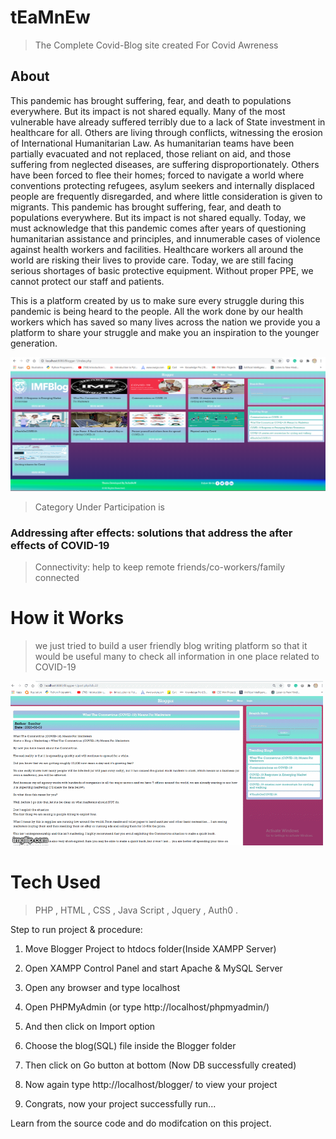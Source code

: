 # tEaMnEw
> The Complete Covid-Blog site created For Covid Awreness 
## About
This pandemic has brought suffering, fear, and death to populations everywhere. But its impact is not shared equally. Many of the most vulnerable have already suffered terribly due to a lack of State investment in healthcare for all. Others are living through conflicts, witnessing the erosion of International Humanitarian Law. As humanitarian teams have been partially evacuated and not replaced, those reliant on aid, and those suffering from neglected diseases, are suffering disproportionately. Others have been forced to flee their homes; forced to navigate a world where conventions protecting refugees, asylum seekers and internally displaced people are frequently disregarded, and where little consideration is given to migrants. This pandemic has brought suffering, fear, and death to populations everywhere. But its impact is not shared equally. Today, we must acknowledge that this pandemic comes after years of questioning humanitarian assistance and principles, and innumerable cases of violence against health workers and facilities. 
Healthcare workers all around the world are risking their lives to provide care. Today, we are still facing serious shortages of basic protective equipment. Without proper PPE, we cannot protect our staff and patients.

This is a platform created by us to make sure every struggle during this pandemic is being heard to the people. All the work done by our health workers which has saved so many lives across the nation we provide you a platform to share your struggle and make you an inspiration to the younger generation.

![](images/index.png)

> Category Under Participation is
### Addressing after effects: solutions that address the after effects of COVID-19
> Connectivity: help to keep remote friends/co-workers/family connected

# How it Works
> we just tried to build a user friendly blog writing platform so that it would be useful many to check all information in one place related to COVID-19

![](images/post.gif)

# Tech Used 
> PHP , HTML , CSS , Java Script , Jquery , Auth0 .

Step to run project & procedure:

1) Move Blogger Project to htdocs folder(Inside XAMPP Server)

2) Open XAMPP Control Panel and start Apache & MySQL Server

3) Open any browser and type localhost

4) Open PHPMyAdmin (or type http://localhost/phpmyadmin/)

5)  And then click on Import option

6) Choose the blog(SQL) file inside the Blogger folder

7) Then click on Go button at bottom (Now DB successfully created)

8) Now again type http://localhost/blogger/ to view your project

9) Congrats, now your project successfully run... 		

Learn from the source code and do modifcation on this project.
